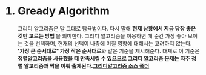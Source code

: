 
<ol>
<h1><li>Gready Algorithm</li></h1>
<p>그리디 알고리즘은 말 그대로 탐욕법이다. 다시 말해 <strong> 현재 상황에서 지금 당장 좋은것만 고르는 방법 </strong>을 의미한다. 그리디 알고리즘을 이용하면 매 순간 가장 좋아 보이는 것을 선택하며, 현재의 선택이 나중에 미칠 영향에 대해서는 고려하지 않는다. <strong>'가장 큰 순서대로''가장 작은 순서대로</strong>와 같은 기준을 제시해준다. 대체로 이 기준은 <strong>정렬알고리즘<strong>을 사용했을 때 만족시킬 수 있으므로 그리디 알고리즘 문제는 자주 정렬 알고리즘과 짝을 이뤄 출제된다.<a href =https://github.com/ANchangwan/Algorithm_for-CodingTest/tree/main/This_is_CodingTest/Gready_Algorithm>그리디알고리즘 소스 폴더</a><br></p>
</ol>
